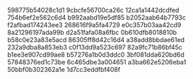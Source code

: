 598775b54028c1d1
9cbcfe56700ca26c
12ca1a1442dcdfed
754b6ef2e562c6d4
b992aabd19e5df85
b2052aab64b7793c
f2afbad174243ee3
268616f9a5fa4729
e0c357b03aa42cd9
8a21296197ada99b
d2a51fafa08a6fbc
0b610dfb8018810b
b58c0e23a83e5acd
86305ff8d42c16d4
a38add8bbdae61ed
232a9dba8a853eb3
c0f13dd9a523c697
82a9fc71b86bf45c
b1ee3e907cd99ae8
b57276a1b0d3ddc0
3bf081dda620bd6d
57848376ed1c73be
6c465dbe3a004651
a3ba662e5206eba1
50bbf0b302362a1e
1d7cc3eddfbf408f
